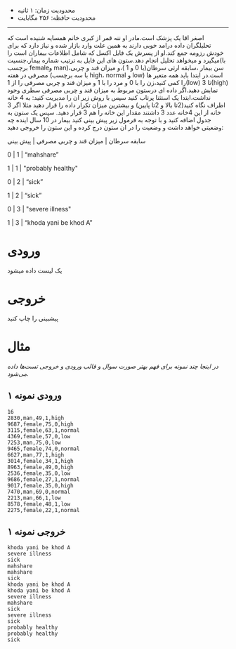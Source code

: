 + محدودیت زمان: ۱ ثانیه
+ محدودیت حافظه: ۲۵۶ مگابایت

----------
اصغر اقا یک پزشک است.مادر او ننه قمر از کبری خانم همسایه شنیده است که تحلیلگران داده درامد
خوبی دارند به همین علت وارد بازار شده و نیاز دارد که برای خودش رزومه جمع کند.او
از پسرش یک فایل اکسل که شامل اطلاعات بیماران است را میگیرد و میخواهد تحلیل
انجام دهد.ستون های این فایل به ترتیب شماره بیمار،جنسیت(با برچسب femaleو man)،سن بیمار ،سابقه ارثی سرطان(با 0 و 1 )،و میزان قند و چربی مصرفی
در هفته (با سه برچسب high، normal و low) است.در ابتدا باید همه متغیر ها را کمی کنید،زن را با 0 و مرد را
با 1 و میزان قند و چربی مصرفی را از 1(low) تا 3(high) نمایش
دهید.اگر داده ای درستون مربوط به میزان قند و چربی مصرفی سطری وجود نداشت،ابتدا
یک استثنا پرتاب کنید سپس با روش زیر ان را مدیریت کنید:
به 4 خانه اطراف نگاه کنید(2تا بالا و 2تا پایین) و بیشترین میزان تکرار داده را
قرار دهید مثلا اگر 3 خانه از این 4خانه عدد 3 داشتند مقدار این خانه را هم 3 قرار
دهید.
سپس یک ستون به جدول اضافه کنید و با توجه به فرمول زیر پیش بینی کنید بیمار در 10
سال اینده چه وضعیتی خواهد داشت و وضعیت را در ان ستون درج کرده و این ستون را
خروجی دهید:

سابقه سرطان     |  میزان قند و چربی مصرفی         |     پیش بینی

0          |         1                    |                                  “mahshare”

1             |        1                     |                                   "probably healthy"

0      |          2                |                                         “sick”

 1       |          2                |                                         “sick”

0           |          3                     |                                      "severe illness"

1              |       3                          |                          “khoda yani be khod A”


# ورودی
یک لیست داده میشود
# خروجی
پیشبینی را چاپ کنید

# مثال
*در اینجا چند نمونه برای فهم بهتر صورت سوال و قالب ورودی و خروجی تست‌ها داده می‌شود.*
## ورودی نمونه ۱
```
16
2830,man,49,1,high
9687,female,75,0,high
3115,female,63,1,normal
4369,female,57,0,low
7253,man,75,0,low
9465,female,74,0,normal
6627,man,77,1,high
3014,female,34,1,high
8963,female,49,0,high
2536,female,35,0,low
9686,female,27,1,normal
9017,female,35,0,high
7470,man,69,0,normal
2213,man,66,1,low
8578,female,48,1,low
2275,female,22,1,normal

```


## خروجی نمونه ۱
```
khoda yani be khod A
severe illness
sick
mahshare
mahshare
sick
khoda yani be khod A
khoda yani be khod A
severe illness
mahshare
sick
severe illness
sick
probably healthy
probably healthy
sick

```
